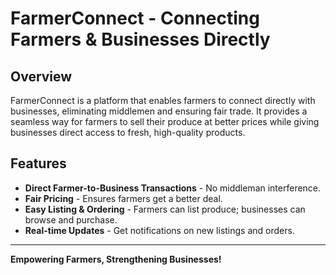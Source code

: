 # FarmerConnect - Connecting Farmers & Businesses Directly

## Overview
FarmerConnect is a platform that enables farmers to connect directly with businesses, eliminating middlemen and ensuring fair trade. It provides a seamless way for farmers to sell their produce at better prices while giving businesses direct access to fresh, high-quality products.

## Features
- **Direct Farmer-to-Business Transactions** - No middleman interference.
- **Fair Pricing** - Ensures farmers get a better deal.
- **Easy Listing & Ordering** - Farmers can list produce; businesses can browse and purchase.
- **Real-time Updates** - Get notifications on new listings and orders.



---
**Empowering Farmers, Strengthening Businesses!**


